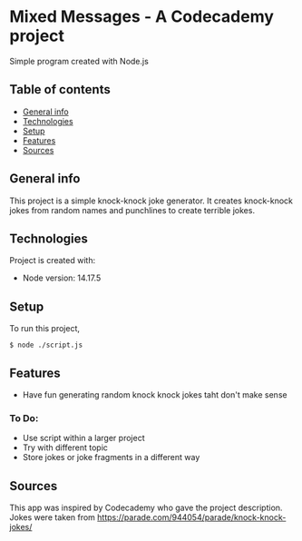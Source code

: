 # Mixed Messages - A Codecademy project
Simple program created with Node.js

## Table of contents
* [General info](#general-info)
* [Technologies](#technologies)
* [Setup](#setup)
* [Features](#features)
* [Sources](#sources)

## General info
This project is a simple knock-knock joke generator. It creates knock-knock jokes from random
names and punchlines to create terrible jokes.

## Technologies
Project is created with:
* Node version: 14.17.5

## Setup
To run this project, 
```
$ node ./script.js
```

## Features
* Have fun generating random knock knock jokes taht don't make sense

### To Do:
* Use script within a larger project
* Try with different topic
* Store jokes or joke fragments in a different way

## Sources
This app was inspired by Codecademy who gave the project description.
Jokes were taken from https://parade.com/944054/parade/knock-knock-jokes/